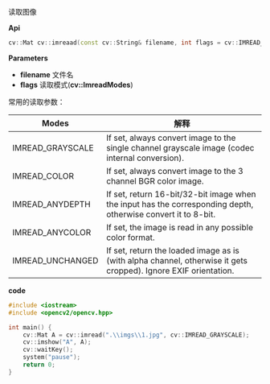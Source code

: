 读取图像

**Api**

```c++
cv::Mat cv::imreaad(const cv::String& filename, int flags = cv::IMREAD_COLOR)
```

**Parameters**

- **filename** 文件名
- **flags**         读取模式(**cv::ImreadModes**)

常用的读取参数：

| Modes            | 解释                                                         |
| ---------------- | ------------------------------------------------------------ |
| IMREAD_GRAYSCALE | If set, always convert image to the single channel grayscale image (codec internal conversion). |
| IMREAD_COLOR     | If set, always convert image to the 3 channel BGR color image. |
| IMREAD_ANYDEPTH  | If set, return 16-bit/32-bit image when the input has the corresponding depth, otherwise convert it to 8-bit. |
| IMREAD_ANYCOLOR  | If set, the image is read in any possible color format.      |
| IMREAD_UNCHANGED | If set, return the loaded image as is (with alpha channel, otherwise it gets cropped). Ignore EXIF orientation. |

**code**

```c++
#include <iostream>
#include <opencv2/opencv.hpp>

int main() {
	cv::Mat A = cv::imread(".\\imgs\\1.jpg", cv::IMREAD_GRAYSCALE);
	cv::imshow("A", A);
	cv::waitKey();
	system("pause");
	return 0;
}
```

